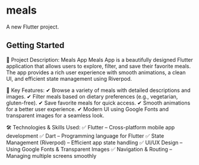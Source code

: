 # meals

A new Flutter project.

## Getting Started

📌 Project Description: Meals App
Meals App is a beautifully designed Flutter application that allows users to explore, filter, and save their favorite meals. The app provides a rich user experience with smooth animations, a clean UI, and efficient state management using Riverpod.

🚀 Key Features:
✔ Browse a variety of meals with detailed descriptions and images.
✔ Filter meals based on dietary preferences (e.g., vegetarian, gluten-free).
✔ Save favorite meals for quick access.
✔ Smooth animations for a better user experience.
✔ Modern UI using Google Fonts and transparent images for a seamless look.

🛠️ Technologies & Skills Used:
✅ Flutter – Cross-platform mobile app development
✅ Dart – Programming language for Flutter
✅ State Management (Riverpod) – Efficient app state handling
✅ UI/UX Design – Using Google Fonts & Transparent Images
✅ Navigation & Routing – Managing multiple screens smoothly
